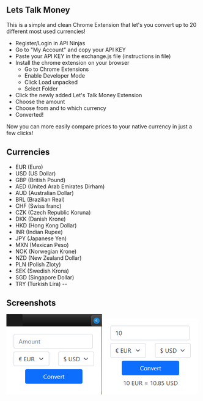 ## Lets Talk Money

This is a simple and clean Chrome Extension that let's you convert up to 20 different most used currencies!

- Register/Login in API Ninjas 
- Go to "My Account" and copy your API KEY
- Paste your API KEY in the exchange.js file (instructions in file)
- Install the chrome extension on your browser
    - Go to Chrome Extensions
    - Enable Developer Mode
    - Click Load unpacked
    - Select Folder
- Click the newly added Let's Talk Money Extension
- Choose the amount
- Choose from and to which currency
- Converted!

Now you can more easily compare prices to your native currency in just a few clicks! 

Currencies
--
- EUR (Euro)
- USD (US Dollar)
- GBP (British Pound)
- AED (United Arab Emirates Dirham)
- AUD (Australian Dollar)
- BRL (Brazilian Real)
- CHF (Swiss franc)
- CZK (Czech Republic Koruna)
- DKK (Danish Krone)
- HKD (Hong Kong Dollar)
- INR (Indian Rupee)
- JPY (Japanese Yen)
- MXN (Mexican Peso)
- NOK (Norwegian Krone)
- NZD (New Zealand Dollar)
- PLN (Polish Zloty)
- SEK (Swedish Krona)
- SGD (Singapore Dollar)
- TRY (Turkish Lira)
--


## Screenshots

![App Screenshot](Screenshot1.PNG)
![App Screenshot](Screenshot2.PNG)